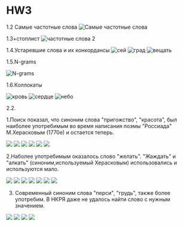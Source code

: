 # HW3
1.2 Самые частотные слова
![Самые частотные слова](1.2.PNG)
   
1.3+стоплист
![частотные слова 2](1.3.PNG)

1.4.Устаревшие слова и их конкордансы
![сей](1.4.1.PNG)
![град](1.4.2.PNG)
![вещать](1.4.3.PNG)
            
            

1.5.N-grams

![N-grams](1.5.PNG)

1.6.Коллокаты

![кровь](1.6.1.PNG)
![сердце](1.6.2.PNG)
![небо](1.6.3.PNG)

2.2.
      
1.Поиск показал, что синоним слова "пригожство", "красота", был наиболее употребимым во время написания поэмы "Россиада" М.Херасковым (1770е) и остается теперь.
 
![](2.2.1.0.PNG)
![](2.2.1.1.PNG)
![](2.2.1.2.PNG)
![](2.2.1.3.PNG)
![](2.2.1.4.PNG)
![](2.2.1.5.PNG)
    
2.Наболее употребимым оказалось слово "желать". "Жаждать" и "алкать" (синоним,используемый Херасковым) использовались и используются мало.
     
![](2.2.2.0.PNG)
![](2.2.2.1.PNG)
![](2.2.2.2.PNG)
![](2.2.2.3.PNG)
![](2.2.2.4.PNG)
![](2.2.2.5.PNG)
![](2.2.2.6.PNG)
                
3. Современный синоним слова "перси", "грудь", также более употребим. В НКРЯ даже не удалось найти слово с нужным значением.
                            
![](2.2.3.0)
![](2.2.3.1)
![](2.2.3.2)
![](2.2.3.3)
